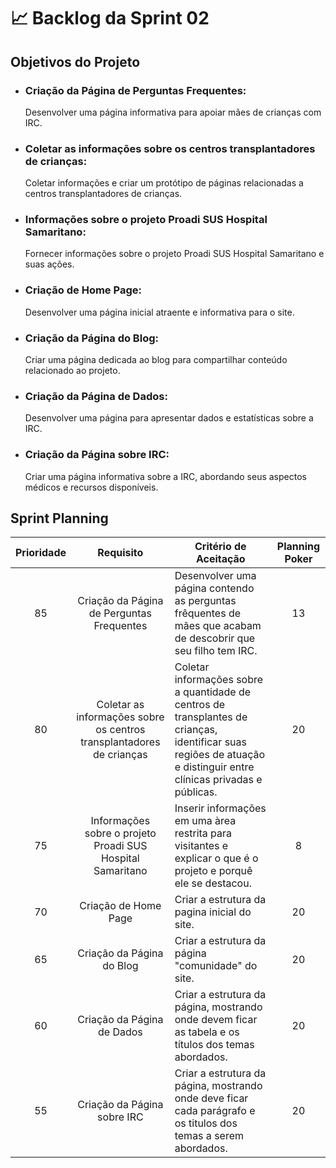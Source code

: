 <h1 aling='center'>📈 Backlog da Sprint 02 </h1>

<h2>Objetivos do Projeto</h2>
  <ul>
      <li>
          <h3>Criação da Página de Perguntas Frequentes:</h3>
          <p>Desenvolver uma página informativa para apoiar mães de crianças com IRC.</p>
      </li>
      <li>
          <h3>Coletar as informações sobre os centros transplantadores de crianças:</h3>
          <p>Coletar informações e criar um protótipo de páginas relacionadas a centros transplantadores de crianças.</p>
      </li>
      <li>
          <h3>Informações sobre o projeto Proadi SUS Hospital Samaritano:</h3>
          <p>Fornecer informações sobre o projeto Proadi SUS Hospital Samaritano e suas ações.</p>
      </li>
      <li>
          <h3>Criação de Home Page:</h3>
          <p>Desenvolver uma página inicial atraente e informativa para o site.</p>
      </li>
      <li>
          <h3>Criação da Página do Blog:</h3>
          <p>Criar uma página dedicada ao blog para compartilhar conteúdo relacionado ao projeto.</p>
      </li>
      <li>
          <h3>Criação da Página de Dados:</h3>
          <p>Desenvolver uma página para apresentar dados e estatísticas sobre a IRC.</p>
      </li>
      <li>
          <h3>Criação da Página sobre IRC:</h3>
          <p>Criar uma página informativa sobre a IRC, abordando seus aspectos médicos e recursos disponíveis.</p>
      </li>
  </ul>
<h2>Sprint Planning</h2>
<table>
    <thead>
        <tr>
            <th>Prioridade</th>
            <th>Requisito</th>
            <th>Critério de Aceitação</th>
            <th>Planning Poker</th>
        </tr>
    </thead>
    <tbody>
<tr>
            <td align='center'>85</td>
            <td align='center'>Criação da Página de Perguntas Frequentes</td>
            <td>Desenvolver uma página contendo as perguntas frêquentes de mães que acabam de descobrir que seu filho tem IRC.</td>
            <td align="center">13</td>
        </tr>
        <tr>
            <td align='center'>80</td>
            <td align='center'>Coletar as informações sobre os centros transplantadores de crianças</td>
            <td>Coletar informações sobre a quantidade de centros de transplantes de crianças, identificar suas regiões de atuação e distinguir entre clínicas privadas e públicas.</td>
            <td align="center">20</td>
        </tr>      
        <tr>
            <td align='center'>75</td>
            <td align='center'>Informações sobre o projeto Proadi SUS Hospital Samaritano</td>
            <td>Inserir informações em uma àrea restrita para visitantes e explicar o que é o projeto e porquê ele se destacou.</td>
            <td align="center">8</td>
        </tr>
        <tr>
            <td align='center'>70</td>
            <td align='center'>Criação de Home Page</td>
            <td>Criar a estrutura da pagina inicial do site.</td>
            <td align="center">20</td>
        </tr>
        <tr>
            <td align='center'>65</td>
            <td align='center'>Criação da Página do Blog</td>
            <td>Criar a estrutura da página "comunidade" do site.</td>
            <td align="center">20</td>
        </tr>
        <tr>
            <td align='center'>60</td>
            <td align='center'>Criação da Página de Dados</td>
            <td>Criar a estrutura da página, mostrando onde devem ficar as tabela e os títulos dos temas abordados.</td>
            <td align="center">20</td>            
        </tr>
        <tr>
            <td align='center'>55</td>
            <td align='center'>Criação da Página sobre IRC</td>
            <td>Criar a estrutura da página, mostrando onde deve ficar cada parágrafo e os titulos dos temas a serem abordados.</td>
            <td align="center">20</td>
        </tr>
    </tbody>
</table>





